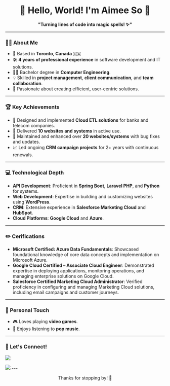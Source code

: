 <h1 align="center">
  🌸 Hello, World! I'm Aimee So 🌸
</h1>
<!-- <p align="center">
  <img src="URL_TO_AN_ANIME_BANNER_IMAGE" alt="Anime banner" style="border-radius: 15px;">
</p> -->

<p align="center">
  <b>"Turning lines of code into magic spells! ✨"</b>
</p>

---

### 👩‍💻 About Me
- 📍 Based in **Toronto, Canada** 🇨🇦  
- 🛠 **4 years of professional experience** in software development and IT solutions.
- 👩‍🎓 Bachelor degree in **Computer Engineering**.
- 💡 Skilled in **project management**, **client communication**, and **team collaboration**.  
- 🌟 Passionate about creating efficient, user-centric solutions.  

---

### 🏆 Key Achievements
- 🚀 Designed and implemented **Cloud ETL solutions** for banks and telecom companies.  
- 🎯 Delivered **10 websites and systems** in active use.  
- 🔧 Maintained and enhanced over **20 websites/systems** with bug fixes and updates.  
- 📈 Led ongoing **CRM campaign projects** for 2+ years with continuous renewals.  

---

### 💻 Technological Depth
- **API Development**: Proficient in **Spring Boot**, **Laravel PHP**, and **Python** for systems.  
- **Web Development**: Expertise in building and customizing websites using **WordPress**. 
- **CRM**: Extensive experience in **Salesforce Marketing Cloud** and **HubSpot**.  
- **Cloud Platforms**: **Google Cloud** and **Azure**.  

---

### ✏️ Cerifications
- **Microsoft Certified: Azure Data Fundamentals**: Showcased foundational knowledge of core data concepts and implementation on Microsoft Azure.
- **Google Cloud Certified – Associate Cloud Engineer**: Demonstrated expertise in deploying applications, monitoring operations, and managing enterprise solutions on Google Cloud.
- **Salesforce Certified Marketing Cloud Administrator**: Verified proficiency in configuring and managing Marketing Cloud solutions, including email campaigns and customer journeys.

---

### 🌈 Personal Touch
- 🎮 Loves playing **video games**.  
- 🎵 Enjoys listening to **pop music**.  

---

### 🌈 Let's Connect!
<a href="https://www.linkedin.com/in/aimee-so-4b46761a5/"><img src="https://img.shields.io/badge/LinkedIn-0077B5?style=flat&logo=linkedin&logoColor=white"></a>
<!-- <a href="#"><img src="https://img.shields.io/badge/Portfolio-FF69B4?style=flat&logo=flower&logoColor=white"></a> --!>
<a href="mailto:yantungso.aimee@gmail.com"><img src="https://img.shields.io/badge/Email-EA4335?style=flat&logo=gmail&logoColor=white"></a>

---

<!-- <p align="center">
  <img src="URL_TO_ANIME_CHIBI_IMAGE" alt="Anime Chibi" style="border-radius: 15px; width: 200px;"> --!>
</p>
<p align="center">
  Thanks for stopping by! 🍡
</p>
